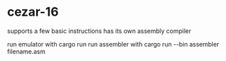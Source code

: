 # cezar-16

supports a few basic instructions
has its own assembly compiler

run emulator with cargo run
run assembler with cargo run --bin assembler filename.asm
